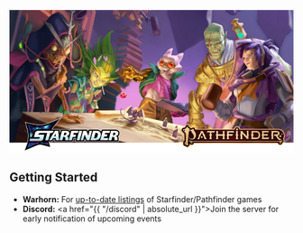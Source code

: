
![Image](/assets/img/featured-starfinder-pathfinder.webp)

## Getting Started

- **Warhorn:** For [up-to-date listings](https://warhorn.net/events/tethyr-x-starfinder-pathfinder-2e) of Starfinder/Pathfinder games
- **Discord:** <a href="{{ "/discord" | absolute_url }}">Join the server</a> for early notification of upcoming events

